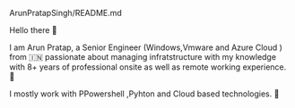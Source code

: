 ArunPratapSingh/README.md

Hello there 👋

I am Arun Pratap, a Senior Engineer (Windows,Vmware and Azure Cloud ) from 🇮🇳   passionate about managing infratstructure with my knowledge with 8+ years of professional onsite as well as remote working experience. 🎯

I mostly work with PPowershell ,Pyhton and Cloud based technologies. 🚀
